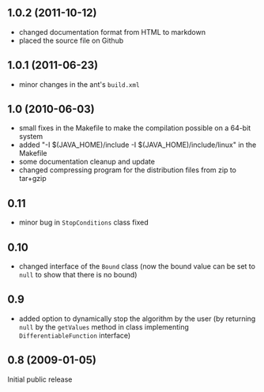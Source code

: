 1.0.2 (2011-10-12)
------------------
- changed documentation format from HTML to markdown
- placed the source file on Github

1.0.1 (2011-06-23)
------------------
- minor changes in the ant's `build.xml`

1.0 (2010-06-03)
----------------
- small fixes in the Makefile to make the compilation possible on a 64-bit system
- added "-I $(JAVA_HOME)/include -I $(JAVA_HOME)/include/linux" in the Makefile
- some documentation cleanup and update
- changed compressing program for the distribution files from zip to tar+gzip

0.11
----
- minor bug in `StopConditions` class fixed

0.10
----
- changed interface of the `Bound` class (now the bound value can be set to `null` to show that there is no bound)

0.9
---
- added option to dynamically stop the algorithm by the user (by returning `null` by the `getValues` method in class implementing `DifferentiableFunction` interface)

0.8 (2009-01-05)
----------------
Initial public release
